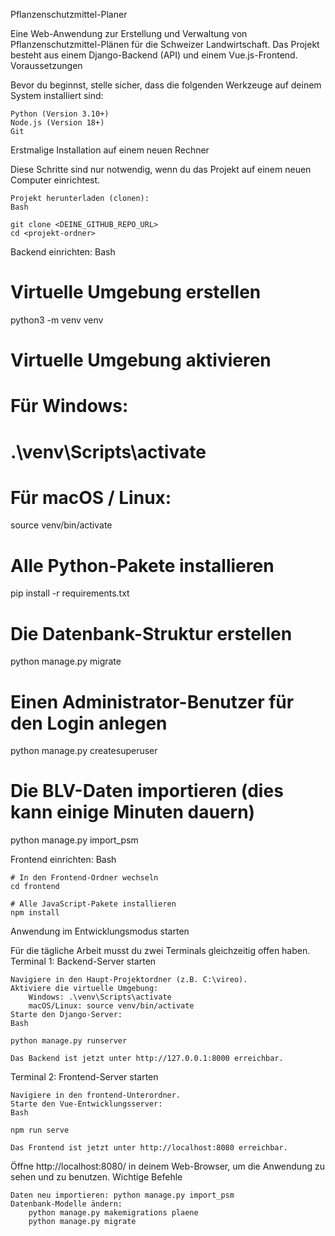 Pflanzenschutzmittel-Planer

Eine Web-Anwendung zur Erstellung und Verwaltung von Pflanzenschutzmittel-Plänen für die Schweizer Landwirtschaft. Das Projekt besteht aus einem Django-Backend (API) und einem Vue.js-Frontend.
Voraussetzungen

Bevor du beginnst, stelle sicher, dass die folgenden Werkzeuge auf deinem System installiert sind:

    Python (Version 3.10+)
    Node.js (Version 18+)
    Git

Erstmalige Installation auf einem neuen Rechner

Diese Schritte sind nur notwendig, wenn du das Projekt auf einem neuen Computer einrichtest.

    Projekt herunterladen (clonen):
    Bash

    git clone <DEINE_GITHUB_REPO_URL>
    cd <projekt-ordner>

Backend einrichten:
Bash

# Virtuelle Umgebung erstellen
python3 -m venv venv

# Virtuelle Umgebung aktivieren
# Für Windows:
# .\venv\Scripts\activate
# Für macOS / Linux:
source venv/bin/activate

# Alle Python-Pakete installieren
pip install -r requirements.txt

# Die Datenbank-Struktur erstellen
python manage.py migrate

# Einen Administrator-Benutzer für den Login anlegen
python manage.py createsuperuser

# Die BLV-Daten importieren (dies kann einige Minuten dauern)
python manage.py import_psm

Frontend einrichten:
Bash

    # In den Frontend-Ordner wechseln
    cd frontend

    # Alle JavaScript-Pakete installieren
    npm install

Anwendung im Entwicklungsmodus starten

Für die tägliche Arbeit musst du zwei Terminals gleichzeitig offen haben.
Terminal 1: Backend-Server starten

    Navigiere in den Haupt-Projektordner (z.B. C:\vireo).
    Aktiviere die virtuelle Umgebung:
        Windows: .\venv\Scripts\activate
        macOS/Linux: source venv/bin/activate
    Starte den Django-Server:
    Bash

    python manage.py runserver

    Das Backend ist jetzt unter http://127.0.0.1:8000 erreichbar.

Terminal 2: Frontend-Server starten

    Navigiere in den frontend-Unterordner.
    Starte den Vue-Entwicklungsserver:
    Bash

    npm run serve

    Das Frontend ist jetzt unter http://localhost:8080 erreichbar.

Öffne http://localhost:8080/ in deinem Web-Browser, um die Anwendung zu sehen und zu benutzen.
Wichtige Befehle

    Daten neu importieren: python manage.py import_psm
    Datenbank-Modelle ändern:
        python manage.py makemigrations plaene
        python manage.py migrate
